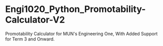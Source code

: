 # Engi1020_Python_Promotability-Calculator-V2
Promotability Calculator for MUN's Engineering One, With Added Support for Term 3 and Onward.
